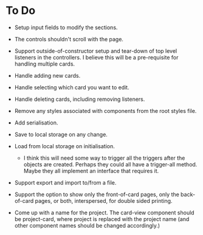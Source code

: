 # To Do

- Setup input fields to modify the sections.
- The controls shouldn't scroll with the page.
- Support outside-of-constructor setup and tear-down of top level listeners in the controllers. I believe this will be a pre-requisite for handling multiple cards.
- Handle adding new cards.
- Handle selecting which card you want to edit.
- Handle deleting cards, including removing listeners.
- Remove any styles associated with components from the root styles file.
- Add serialisation.
- Save to local storage on any change.
- Load from local storage on initialisation.
  - I think this will need some way to trigger all the triggers after the objects are created. Perhaps they could all have a trigger-all method. Maybe they all implement an interface that requires it.
- Support export and import to/from a file.
- Support the option to show only the front-of-card pages, only the back-of-card pages, or both, interspersed, for double sided printing.

- Come up with a name for the project. The card-view component should be project-card, where project is replaced with the project name (and other component names should be changed accordingly.)
